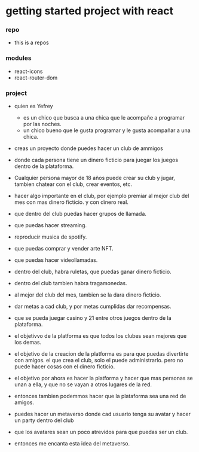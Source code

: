 # getting started project with react

### repo

- this is a repos

### modules

- react-icons
- react-router-dom

### project

- quien es Yefrey

  - es un chico que busca a una chica que le acompañe a programar por las noches.
  - un chico bueno que le gusta programar y le gusta acompañar a una chica.

- creas un proyecto donde puedes hacer un club de ammigos

- donde cada persona tiene un dinero ficticio para juegar
  los juegos dentro de la plataforma.

- Cualquier persona mayor de 18 años puede crear su club y jugar, tambien chatear con el club, crear eventos, etc.

- hacer algo importante en el club, por ejemplo premiar al mejor club del mes con mas dinero ficticio. y con dinero real.

- que dentro del club puedas hacer grupos de llamada.
- que puedas hacer streaming.
- reproducir musica de spotify.
- que puedas comprar y vender arte NFT.
- que puedas hacer videollamadas.
- dentro del club, habra ruletas, que puedas ganar dinero ficticio.
- dentro del club tambien habra tragamonedas.
- al mejor del club del mes, tambien se la dara dinero ficticio.

- dar metas a cad club, y por metas cumplidas dar recompensas.

- que se pueda juegar casino y 21 entre otros juegos dentro de la plataforma.

- el objetivvo de la platforma es que todos los clubes sean mejores que los demas.

- el objetivo de la creacion de la platforma es para que puedas divertirte con amigos. el que crea el club, solo el puede administrarlo. pero no puede hacer cosas con el dinero ficticio.

- el objetivo por ahora es hacer la platforma y hacer que mas personas se unan a ella, y que no se vayan a otros lugares de la red.

- entonces tambien podemmos hacer que la plataforma sea una red de amigos.

- puedes hacer un metaverso donde cad usuario tenga su avatar y hacer un party dentro del club

- que los avatares sean un poco atrevidos para que puedas ser un club.

- entonces me encanta esta idea del metaverso.
